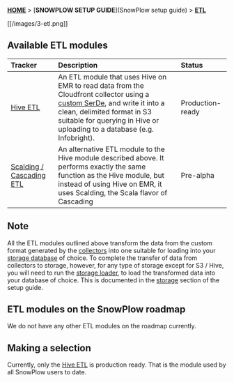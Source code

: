 [**HOME**](Home) > [**SNOWPLOW SETUP GUIDE**](SnowPlow setup guide) > [**ETL**](choosing-an-etl-module) 

[[/images/3-etl.png]] 

## Available ETL modules

| **Tracker**                                    | **Description**                                     | **Status**       |
|:-----------------------------------------------|:----------------------------------------------------|:-----------------|
| [Hive ETL](hive-etl-setup)                     | An ETL module that uses Hive on EMR to read data from the Cloudfront collector using a [custom SerDe](https://github.com/snowplow/snowplow/tree/master/3-etl/hive-etl/snowplow-log-deserializers), and write it into a clean, delimited format in S3 suitable for querying in Hive or uploading to a database (e.g. Infobright). | Production-ready |
| [Scalding / Cascading ETL](scalding-etl-setup)             | An alternative ETL module to the Hive module described above. It performs exactly the same function as the Hive module, but instead of using Hive on EMR, it uses Scalding, the Scala flavor of Cascading | Pre-alpha      |

## Note

All the ETL modules outlined above transform the data from the custom format generated by the [collectors](choosing-a-collector) into one suitable for loading into your [storage database](choosing-a-storage-module) of choice. To complete the transfer of data from collectors to storage, however, for any type of storage except for S3 / Hive,  you will need to run the [storage loader](choosing-a-storage-module), to load the transformed data into your database of choice. This is documented in the [storage](choosing-a-storage-module) section of the setup guide.

## ETL modules on the SnowPlow roadmap

We do not have any other ETL modules on the roadmap currently.

## Making a selection

Currently, only the [Hive ETL](hive-etl-setup) is production ready. That is the module used by all SnowPlow users to date.